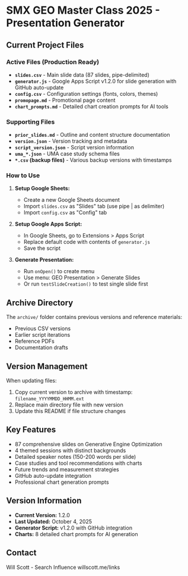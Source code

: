 # SMX GEO Master Class 2025 - Presentation Generator

## Current Project Files

### Active Files (Production Ready)
- **`slides.csv`** - Main slide data (87 slides, pipe-delimited)
- **`generator.js`** - Google Apps Script v1.2.0 for slide generation with GitHub auto-update
- **`config.csv`** - Configuration settings (fonts, colors, themes)
- **`promopage.md`** - Promotional page content
- **`chart_prompts.md`** - Detailed chart creation prompts for AI tools

### Supporting Files
- **`prior_slides.md`** - Outline and content structure documentation
- **`version.json`** - Version tracking and metadata
- **`script_version.json`** - Script version information
- **`uma_*.json`** - UMA case study schema files
- **`*.csv` (backup files)** - Various backup versions with timestamps

### How to Use

1. **Setup Google Sheets:**
   - Create a new Google Sheets document
   - Import `slides.csv` as "Slides" tab (use pipe | as delimiter)
   - Import `config.csv` as "Config" tab

2. **Setup Google Apps Script:**
   - In Google Sheets, go to Extensions > Apps Script
   - Replace default code with contents of `generator.js`
   - Save the script

3. **Generate Presentation:**
   - Run `onOpen()` to create menu
   - Use menu: GEO Presentation > Generate Slides
   - Or run `testSlideCreation()` to test single slide first

## Archive Directory

The `archive/` folder contains previous versions and reference materials:
- Previous CSV versions
- Earlier script iterations
- Reference PDFs
- Documentation drafts

## Version Management

When updating files:
1. Copy current version to archive with timestamp: `filename_YYYYMMDD_HHMM.ext`
2. Replace main directory file with new version
3. Update this README if file structure changes

## Key Features
- 87 comprehensive slides on Generative Engine Optimization
- 4 themed sessions with distinct backgrounds
- Detailed speaker notes (150-200 words per slide)
- Case studies and tool recommendations with charts
- Future trends and measurement strategies
- GitHub auto-update integration
- Professional chart generation prompts

## Version Information
- **Current Version:** 1.2.0
- **Last Updated:** October 4, 2025
- **Generator Script:** v1.2.0 with GitHub integration
- **Charts:** 8 detailed chart prompts for AI generation

## Contact
Will Scott - Search Influence
willscott.me/links